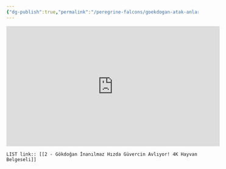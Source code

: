 ```yaml
---
{"dg-publish":true,"permalink":"/peregrine-falcons/goekdogan-atak-anlari-0/2-goekdogan-inanilmaz-hizda-guevercin-avliyor-4-k-hayvan-belgeseli/"}
---
```


<iframe width="560" height="315" src="https://www.youtube.com/embed/LFu_vR2jAwY?si=CdsVdVC-xrfcZEKy" title="YouTube video player" frameborder="0" allow="accelerometer; autoplay; clipboard-write; encrypted-media; gyroscope; picture-in-picture; web-share" referrerpolicy="strict-origin-when-cross-origin" allowfullscreen></iframe>

`LIST link:: [[2 - Gökdoğan İnanılmaz Hızda Güvercin Avlıyor! 4K Hayvan Belgeseli]] `